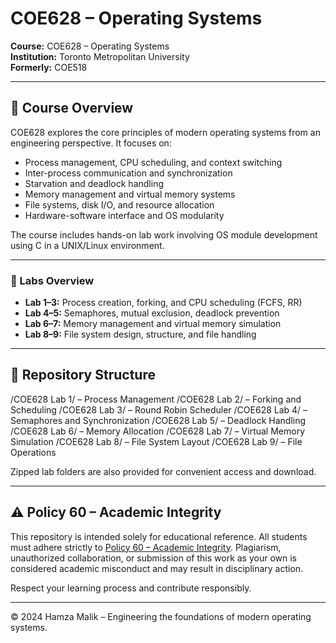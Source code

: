 # COE628 – Operating Systems

**Course:** COE628 – Operating Systems  
**Institution:** Toronto Metropolitan University  
**Formerly:** COE518  

---

## 📘 Course Overview

COE628 explores the core principles of modern operating systems from an engineering perspective. It focuses on:

- Process management, CPU scheduling, and context switching  
- Inter-process communication and synchronization  
- Starvation and deadlock handling  
- Memory management and virtual memory systems  
- File systems, disk I/O, and resource allocation  
- Hardware-software interface and OS modularity  

The course includes hands-on lab work involving OS module development using C in a UNIX/Linux environment.

---

### 🧪 Labs Overview

- **Lab 1–3:** Process creation, forking, and CPU scheduling (FCFS, RR)  
- **Lab 4–5:** Semaphores, mutual exclusion, deadlock prevention  
- **Lab 6–7:** Memory management and virtual memory simulation  
- **Lab 8–9:** File system design, structure, and file handling  

---

## 📁 Repository Structure
/COE628 Lab 1/ – Process Management
/COE628 Lab 2/ – Forking and Scheduling
/COE628 Lab 3/ – Round Robin Scheduler
/COE628 Lab 4/ – Semaphores and Synchronization
/COE628 Lab 5/ – Deadlock Handling
/COE628 Lab 6/ – Memory Allocation
/COE628 Lab 7/ – Virtual Memory Simulation
/COE628 Lab 8/ – File System Layout
/COE628 Lab 9/ – File Operations


Zipped lab folders are also provided for convenient access and download.

---

## ⚠️ Policy 60 – Academic Integrity

This repository is intended solely for educational reference. All students must adhere strictly to [Policy 60 – Academic Integrity](https://www.torontomu.ca/senate/policies/pol60.pdf). Plagiarism, unauthorized collaboration, or submission of this work as your own is considered academic misconduct and may result in disciplinary action.

Respect your learning process and contribute responsibly.

---

© 2024 Hamza Malik – Engineering the foundations of modern operating systems.
